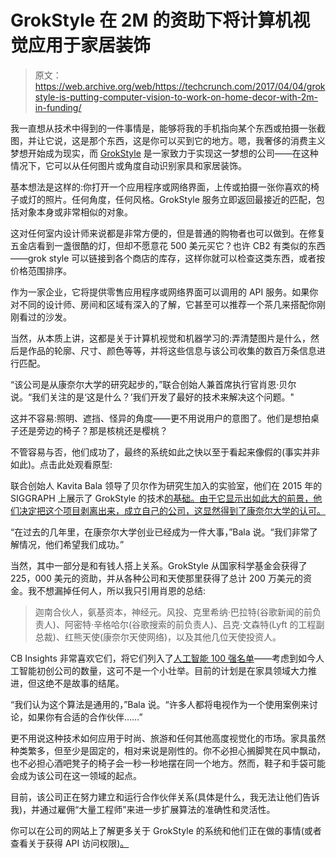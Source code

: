 # GrokStyle 在 2M 的资助下将计算机视觉应用于家居装饰

> 原文：<https://web.archive.org/web/https://techcrunch.com/2017/04/04/grokstyle-is-putting-computer-vision-to-work-on-home-decor-with-2m-in-funding/>

我一直想从技术中得到的一件事情是，能够将我的手机指向某个东西或拍摄一张截图，并让它说，这是那个东西，这是你可以买到它的地方。嗯，我奢侈的消费主义梦想开始成为现实，而 [GrokStyle](https://web.archive.org/web/20230306192632/https://grokstyle.com/) 是一家致力于实现这一梦想的公司——在这种情况下，它可以从任何图片或角度自动识别家具和家居装饰。

基本想法是这样的:你打开一个应用程序或网络界面，上传或拍摄一张你喜欢的椅子或灯的照片。任何角度，任何风格。GrokStyle 服务立即返回最接近的匹配，包括对象本身或非常相似的对象。

这对任何室内设计师来说都是非常方便的，但是普通的购物者也可以做到。在修复五金店看到一盏很酷的灯，但却不愿意花 500 美元买它？也许 CB2 有类似的东西——grok style 可以链接到各个商店的库存，这样你就可以检查这类东西，或者按价格范围排序。

作为一家企业，它将提供零售应用程序或网络界面可以调用的 API 服务。如果你对不同的设计师、房间和区域有深入的了解，它甚至可以推荐一个茶几来搭配你刚刚看过的沙发。

当然，从本质上讲，这都是关于计算机视觉和机器学习的:弄清楚图片是什么，然后是作品的轮廓、尺寸、颜色等等，并将这些信息与该公司收集的数百万条信息进行匹配。

“该公司是从康奈尔大学的研究起步的，”联合创始人兼首席执行官肖恩·贝尔说。“我们关注的是‘这是什么？’我们开发了最好的技术来解决这个问题。"

这并不容易:照明、遮挡、怪异的角度——更不用说用户的意图了。他们是想拍桌子还是旁边的椅子？那是核桃还是樱桃？

不管容易与否，他们成功了，最终的系统如此之快以至于看起来像假的(事实并非如此)。点击此处观看原型:

联合创始人 Kavita Bala 领导了贝尔作为研究生加入的实验室，他们在 2015 年的 SIGGRAPH 上展示了 GrokStyle 的技术[的基础。由于它显示出如此大的前景，他们决定把这个项目剥离出来，成立自己的公司，这显然得到了康奈尔大学的认可。](https://web.archive.org/web/20230306192632/https://www.cs.cornell.edu/~sbell/pdf/siggraph2015-bell-bala.pdf)

“在过去的几年里，在康奈尔大学创业已经成为一件大事，”Bala 说。“我们非常了解情况，他们希望我们成功。”

当然，其中一部分是和有钱人搭上关系。GrokStyle 从国家科学基金会获得了 225，000 美元的资助，并从各种公司和天使那里获得了总计 200 万美元的资金。我不想漏掉任何人，所以我只引用肖恩的总结:

> 迦南合伙人，氨基资本，神经元。风投、克里希纳·巴拉特(谷歌新闻的前负责人)、阿密特·辛格哈尔(谷歌搜索的前负责人)、吕克·文森特(Lyft 的工程副总裁)、红熊天使(康奈尔天使网络)，以及其他几位天使投资人。

CB Insights 非常喜欢它们，将它们列入了[人工智能 100 强名单](https://web.archive.org/web/20230306192632/https://www.cbinsights.com/research-ai-100)——考虑到如今人工智能初创公司的数量，这可不是一个小壮举。目前的计划是在家具领域大力推进，但这绝不是故事的结尾。

“我们认为这个算法是通用的，”Bala 说。“许多人都将电视作为一个使用案例来讨论，如果你有合适的合作伙伴……”

更不用说这种技术如何应用于时尚、旅游和任何其他高度视觉化的市场。家具虽然种类繁多，但至少是固定的，相对来说是刚性的。你不必担心搁脚凳在风中飘动，也不必担心酒吧凳子的椅子会一秒一秒地摆在同一个地方。然而，鞋子和手袋可能会成为该公司在这一领域的起点。

目前，该公司正在努力建立和运行合作伙伴关系(具体是什么，我无法让他们告诉我)，并通过雇佣“大量工程师”来进一步扩展算法的准确性和灵活性。

你可以在公司的网站上了解更多关于 GrokStyle 的系统和他们正在做的事情(或者查看关于获得 API 访问权限)[。](https://web.archive.org/web/20230306192632/https://grokstyle.com/)